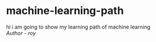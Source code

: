 # machine-learning-path
hi i am going to show my learning path of machine learning
<br> 
<i>Author - roy</i>
